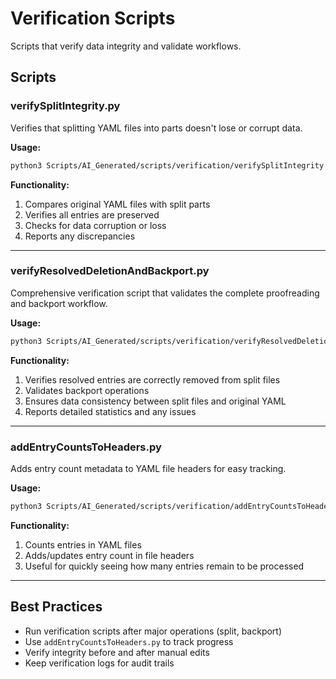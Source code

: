 # Verification Scripts

Scripts that verify data integrity and validate workflows.

## Scripts

### verifySplitIntegrity.py
Verifies that splitting YAML files into parts doesn't lose or corrupt data.

**Usage:**
```bash
python3 Scripts/AI_Generated/scripts/verification/verifySplitIntegrity.py
```

**Functionality:**
1. Compares original YAML files with split parts
2. Verifies all entries are preserved
3. Checks for data corruption or loss
4. Reports any discrepancies

---

### verifyResolvedDeletionAndBackport.py
Comprehensive verification script that validates the complete proofreading and backport workflow.

**Usage:**
```bash
python3 Scripts/AI_Generated/scripts/verification/verifyResolvedDeletionAndBackport.py
```

**Functionality:**
1. Verifies resolved entries are correctly removed from split files
2. Validates backport operations
3. Ensures data consistency between split files and original YAML
4. Reports detailed statistics and any issues

---

### addEntryCountsToHeaders.py
Adds entry count metadata to YAML file headers for easy tracking.

**Usage:**
```bash
python3 Scripts/AI_Generated/scripts/verification/addEntryCountsToHeaders.py
```

**Functionality:**
1. Counts entries in YAML files
2. Adds/updates entry count in file headers
3. Useful for quickly seeing how many entries remain to be processed

---

## Best Practices

- Run verification scripts after major operations (split, backport)
- Use `addEntryCountsToHeaders.py` to track progress
- Verify integrity before and after manual edits
- Keep verification logs for audit trails
